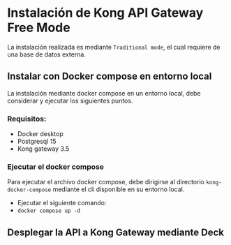 # Instalación de Kong API Gateway Free Mode
La instalación realizada es mediante `Traditional mode`, el cual requiere de una base de datos externa.

## Instalar con Docker compose en entorno local
La instalación mediante docker compose en un entorno local, debe considerar y ejecutar los siguientes puntos.

### Requisitos:
* Docker desktop
* Postgresql 15
* Kong gateway 3.5

### Ejecutar el docker compose
Para ejecutar el archivo docker compose, debe dirigirse al directorio `kong-docker-compose` mediante el cli disponible en su entorno local.

* Ejecutar el siguiente comando:
* `docker compose up -d`

## Desplegar la API a Kong Gateway mediante Deck